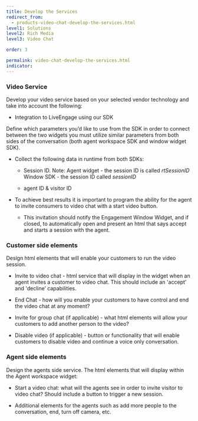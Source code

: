 ```yaml
---
title: Develop the Services
redirect_from:
  - products-video-chat-develop-the-services.html
level1: Solutions
level2: Rich Media
level3: Video Chat

order: 3

permalink: video-chat-develop-the-services.html
indicator:
---
```


### Video Service

Develop your video service based on your selected vendor technology and take into account the following:

* Integration to LiveEngage using our SDK

Define which parameters you’d like to use from the SDK in order to connect between the two widgets you must utilize similar parameters from both sides of the conversation (both agent workspace SDK and window widget SDK). 

* Collect the following data in runtime from both SDKs:

	* Session ID. Note:
	Agent widget - the session ID is called _rtSessionID_
	Window SDK - the session ID called _sessionID_

	* agent ID & visitor ID 

* To achieve best results it is important to program the ability for the agent to invite consumers to video chat with a start video button. 

    * This invitation should notify the Engagement Window Widget, and if closed, to automatically open and present an html that says accept and starts a session with the agent.

### Customer side elements

Design html elements that will enable your customers to run the video session.

* Invite to video chat - html service that will display in the widget when an agent invites a customer to video chat.  This should include an 'accept’ and 'decline’ capabilities. 

* End Chat - how will you enable your customers to have control and end the video chat at any moment? 

* Invite for group chat (if applicable) - what html elements will allow your customers to add another person to the video? 

* Disable video (if applicable) - button or functionality that will enable customers to disable video and continue a voice only conversation. 

### Agent side elements

Design the agents side service.  The html elements that will display within the Agent workspace widget:

* Start a video chat: what will the agents see in order to invite visitor to video chat? Should include a button to trigger a new session.

* Additional elements for the agents such as add more people to the conversation, end, turn off camera, etc.